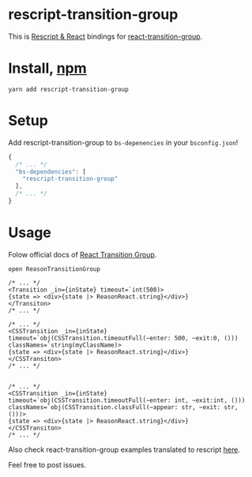 # rescript-transition-group

This is [Rescript & React](https://rescript-lang.org/docs/react/latest/introduction) bindings for [react-transition-group](https://github.com/reactjs/react-transition-group).


# Install, [npm](https://www.npmjs.com/package/rescript-transition-group)

```
yarn add rescript-transition-group
```

# Setup

Add rescript-transition-group to `bs-depenencies` in your `bsconfig.json`!

```js
{
  /* ... */
  "bs-dependencies": [
    "rescript-transition-group"
  ],
  /* ... */
}
```

# Usage

Folow official docs of [React Transition Group](https://reactcommunity.org/react-transition-group/).

```rescript
open ReasonTransitionGroup

/* ... */
<Transition _in={inState} timeout=`int(500)>
{state => <div>{state |> ReasonReact.string}</div>}
</Transiton>
/* ... */

/* ... */
<CSSTransition _in={inState} timeout=`obj(CSSTransition.timeoutFull(~enter: 500, ~exit:0, ())) classNames=`string(myClassName)>
{state => <div>{state |> ReasonReact.string}</div>}
</CSSTransiton>
/* ... */


/* ... */
<CSSTransition _in={inState} timeout=`obj(CSSTransition.timeoutFull(~enter: int, ~exit:int, ())) classNames=`obj(CSSTransition.classFull(~appear: str, ~exit: str, ()))>
{state => <div>{state |> ReasonReact.string}</div>}
</CSSTransiton>
/* ... */

```

Also check react-transition-group examples translated to rescript [here](./EXAMPLE.md).

Feel free to post issues.
